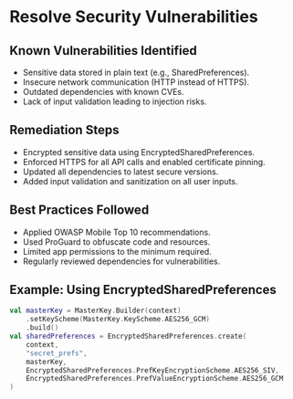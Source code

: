 # Resolve Security Vulnerabilities

## Known Vulnerabilities Identified

- Sensitive data stored in plain text (e.g., SharedPreferences).
- Insecure network communication (HTTP instead of HTTPS).
- Outdated dependencies with known CVEs.
- Lack of input validation leading to injection risks.

## Remediation Steps

- Encrypted sensitive data using EncryptedSharedPreferences.
- Enforced HTTPS for all API calls and enabled certificate pinning.
- Updated all dependencies to latest secure versions.
- Added input validation and sanitization on all user inputs.

## Best Practices Followed

- Applied OWASP Mobile Top 10 recommendations.
- Used ProGuard to obfuscate code and resources.
- Limited app permissions to the minimum required.
- Regularly reviewed dependencies for vulnerabilities.

## Example: Using EncryptedSharedPreferences
```kotlin
val masterKey = MasterKey.Builder(context)
    .setKeyScheme(MasterKey.KeyScheme.AES256_GCM)
    .build()
val sharedPreferences = EncryptedSharedPreferences.create(
    context,
    "secret_prefs",
    masterKey,
    EncryptedSharedPreferences.PrefKeyEncryptionScheme.AES256_SIV,
    EncryptedSharedPreferences.PrefValueEncryptionScheme.AES256_GCM
)
``` 